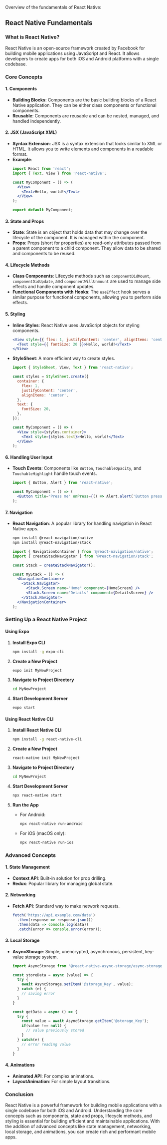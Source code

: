 Overview of the fundamentals of React Native:

## React Native Fundamentals

### What is React Native?

React Native is an open-source framework created by Facebook for building mobile applications using JavaScript and React. It allows developers to create apps for both iOS and Android platforms with a single codebase.

### Core Concepts

#### 1. **Components**
- **Building Blocks**: Components are the basic building blocks of a React Native application. They can be either class components or functional components.
- **Reusable**: Components are reusable and can be nested, managed, and handled independently.

#### 2. **JSX (JavaScript XML)**
- **Syntax Extension**: JSX is a syntax extension that looks similar to XML or HTML. It allows you to write elements and components in a readable format.
- **Example**:
  ```jsx
  import React from 'react';
  import { Text, View } from 'react-native';

  const MyComponent = () => (
    <View>
      <Text>Hello, world!</Text>
    </View>
  );

  export default MyComponent;
  ```

#### 3. **State and Props**
- **State**: State is an object that holds data that may change over the lifecycle of the component. It is managed within the component.
- **Props**: Props (short for properties) are read-only attributes passed from a parent component to a child component. They allow data to be shared and components to be reused.

#### 4. **Lifecycle Methods**
- **Class Components**: Lifecycle methods such as `componentDidMount`, `componentDidUpdate`, and `componentWillUnmount` are used to manage side effects and handle component updates.
- **Functional Components with Hooks**: The `useEffect` hook serves a similar purpose for functional components, allowing you to perform side effects.

#### 5. **Styling**
- **Inline Styles**: React Native uses JavaScript objects for styling components.
  ```jsx
  <View style={{ flex: 1, justifyContent: 'center', alignItems: 'center' }}>
    <Text style={{ fontSize: 20 }}>Hello, world!</Text>
  </View>
  ```
- **StyleSheet**: A more efficient way to create styles.
  ```jsx
  import { StyleSheet, View, Text } from 'react-native';

  const styles = StyleSheet.create({
    container: {
      flex: 1,
      justifyContent: 'center',
      alignItems: 'center',
    },
    text: {
      fontSize: 20,
    },
  });

  const MyComponent = () => (
    <View style={styles.container}>
      <Text style={styles.text}>Hello, world!</Text>
    </View>
  );
  ```

#### 6. **Handling User Input**
- **Touch Events**: Components like `Button`, `TouchableOpacity`, and `TouchableHighlight` handle touch events.
  ```jsx
  import { Button, Alert } from 'react-native';

  const MyComponent = () => (
    <Button title="Press me" onPress={() => Alert.alert('Button pressed!')} />
  );
  ```

#### 7. **Navigation**
- **React Navigation**: A popular library for handling navigation in React Native apps.
  ```bash
  npm install @react-navigation/native
  npm install @react-navigation/stack
  ```
  ```jsx
  import { NavigationContainer } from '@react-navigation/native';
  import { createStackNavigator } from '@react-navigation/stack';

  const Stack = createStackNavigator();

  const MyStack = () => (
    <NavigationContainer>
      <Stack.Navigator>
        <Stack.Screen name="Home" component={HomeScreen} />
        <Stack.Screen name="Details" component={DetailsScreen} />
      </Stack.Navigator>
    </NavigationContainer>
  );
  ```

### Setting Up a React Native Project

#### Using Expo
1. **Install Expo CLI**
   ```bash
   npm install -g expo-cli
   ```

2. **Create a New Project**
   ```bash
   expo init MyNewProject
   ```

3. **Navigate to Project Directory**
   ```bash
   cd MyNewProject
   ```

4. **Start Development Server**
   ```bash
   expo start
   ```

#### Using React Native CLI
1. **Install React Native CLI**
   ```bash
   npm install -g react-native-cli
   ```

2. **Create a New Project**
   ```bash
   react-native init MyNewProject
   ```

3. **Navigate to Project Directory**
   ```bash
   cd MyNewProject
   ```

4. **Start Development Server**
   ```bash
   npx react-native start
   ```

5. **Run the App**
   - For Android:
     ```bash
     npx react-native run-android
     ```
   - For iOS (macOS only):
     ```bash
     npx react-native run-ios
     ```

### Advanced Concepts

#### 1. **State Management**
- **Context API**: Built-in solution for prop drilling.
- **Redux**: Popular library for managing global state.

#### 2. **Networking**
- **Fetch API**: Standard way to make network requests.
  ```jsx
  fetch('https://api.example.com/data')
    .then(response => response.json())
    .then(data => console.log(data))
    .catch(error => console.error(error));
  ```

#### 3. **Local Storage**
- **AsyncStorage**: Simple, unencrypted, asynchronous, persistent, key-value storage system.
  ```jsx
  import AsyncStorage from '@react-native-async-storage/async-storage';

  const storeData = async (value) => {
    try {
      await AsyncStorage.setItem('@storage_Key', value);
    } catch (e) {
      // saving error
    }
  }

  const getData = async () => {
    try {
      const value = await AsyncStorage.getItem('@storage_Key');
      if(value !== null) {
        // value previously stored
      }
    } catch(e) {
      // error reading value
    }
  }
  ```

#### 4. **Animations**
- **Animated API**: For complex animations.
- **LayoutAnimation**: For simple layout transitions.

### Conclusion

React Native is a powerful framework for building mobile applications with a single codebase for both iOS and Android. Understanding the core concepts such as components, state and props, lifecycle methods, and styling is essential for building efficient and maintainable applications. With the addition of advanced concepts like state management, networking, local storage, and animations, you can create rich and performant mobile apps.